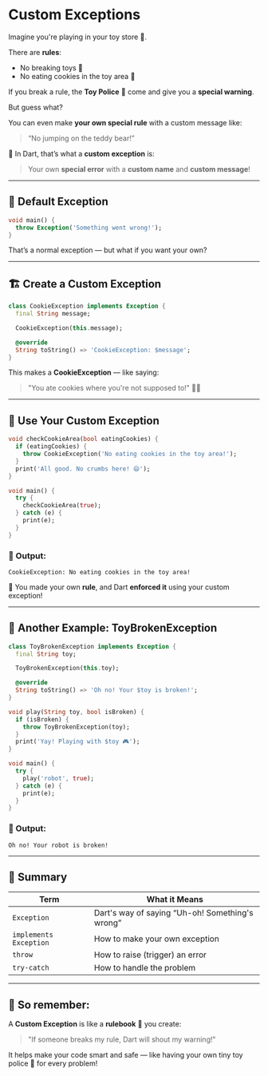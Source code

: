 # Custom Exceptions

Imagine you're playing in your toy store 🧸.

There are **rules**:

* No breaking toys 🚫
* No eating cookies in the toy area 🍪

If you break a rule, the **Toy Police** 👮 come and give you a **special warning**.

But guess what?

You can even make **your own special rule** with a custom message like:

> “No jumping on the teddy bear!”

🎯 In Dart, that’s what a **custom exception** is:

> Your own **special error** with a **custom name** and **custom message**!

---

## 🚨 Default Exception

```dart
void main() {
  throw Exception('Something went wrong!');
}
```

That’s a normal exception — but what if you want your own?

---

## 🏗️ Create a Custom Exception

```dart
class CookieException implements Exception {
  final String message;

  CookieException(this.message);

  @override
  String toString() => 'CookieException: $message';
}
```

This makes a **CookieException** — like saying:

> "You ate cookies where you're not supposed to!" 🍪🚫

---

## 🧪 Use Your Custom Exception

```dart
void checkCookieArea(bool eatingCookies) {
  if (eatingCookies) {
    throw CookieException('No eating cookies in the toy area!');
  }
  print('All good. No crumbs here! 😄');
}

void main() {
  try {
    checkCookieArea(true);
  } catch (e) {
    print(e);
  }
}
```

### 🧠 Output:

```
CookieException: No eating cookies in the toy area!
```

🎉 You made your own **rule**, and Dart **enforced it** using your custom exception!

---

## 🧱 Another Example: ToyBrokenException

```dart
class ToyBrokenException implements Exception {
  final String toy;

  ToyBrokenException(this.toy);

  @override
  String toString() => 'Oh no! Your $toy is broken!';
}

void play(String toy, bool isBroken) {
  if (isBroken) {
    throw ToyBrokenException(toy);
  }
  print('Yay! Playing with $toy 🎮');
}

void main() {
  try {
    play('robot', true);
  } catch (e) {
    print(e);
  }
}
```

### 🧠 Output:

```
Oh no! Your robot is broken!
```

---

## 🧠 Summary

| Term                   | What it Means                                   |
|------------------------|-------------------------------------------------|
| `Exception`            | Dart's way of saying “Uh-oh! Something's wrong” |
| `implements Exception` | How to make your own exception                  |
| `throw`                | How to raise (trigger) an error                 |
| `try-catch`            | How to handle the problem                       |

---

## 🎉 So remember:

A **Custom Exception** is like a **rulebook** 📕 you create:

> "If someone breaks my rule, Dart will shout my warning!"

It helps make your code smart and safe — like having your own tiny toy police 👮 for every problem!

